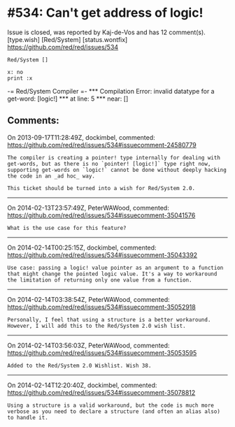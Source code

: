 
#534: Can't get address of logic!
================================================================================
Issue is closed, was reported by Kaj-de-Vos and has 12 comment(s).
[type.wish] [Red/System] [status.wontfix]
<https://github.com/red/red/issues/534>

```
Red/System []

x: no
print :x
```

-= Red/System Compiler =- 
**\* Compilation Error: invalid datatype for a get-word: [logic!] 
**\* at line: 5 
**\* near: []



Comments:
--------------------------------------------------------------------------------

On 2013-09-17T11:28:49Z, dockimbel, commented:
<https://github.com/red/red/issues/534#issuecomment-24580779>

    The compiler is creating a pointer! type internally for dealing with get-words, but as there is no `pointer! [logic!]` type right now, supporting get-words on `logic!` cannot be done without deeply hacking the code in an _ad hoc_ way.
    
    This ticket should be turned into a wish for Red/System 2.0.

--------------------------------------------------------------------------------

On 2014-02-13T23:57:49Z, PeterWAWood, commented:
<https://github.com/red/red/issues/534#issuecomment-35041576>

    What is the use case for this feature?

--------------------------------------------------------------------------------

On 2014-02-14T00:25:15Z, dockimbel, commented:
<https://github.com/red/red/issues/534#issuecomment-35043392>

    Use case: passing a logic! value pointer as an argument to a function that might change the pointed logic value. It's a way to workaround the limitation of returning only one value from a function.

--------------------------------------------------------------------------------

On 2014-02-14T03:38:54Z, PeterWAWood, commented:
<https://github.com/red/red/issues/534#issuecomment-35052918>

    Personally, I feel that using a structure is a better workaround. However, I will add this to the Red/System 2.0 wish list.

--------------------------------------------------------------------------------

On 2014-02-14T03:56:03Z, PeterWAWood, commented:
<https://github.com/red/red/issues/534#issuecomment-35053595>

    Added to the Red/System 2.0 Wishlist. Wish 38.

--------------------------------------------------------------------------------

On 2014-02-14T12:20:40Z, dockimbel, commented:
<https://github.com/red/red/issues/534#issuecomment-35078812>

    Using a structure is a valid workaround, but the code is much more verbose as you need to declare a structure (and often an alias also) to handle it.

